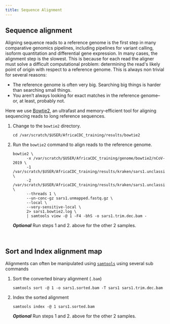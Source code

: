 ```yaml
---
title: Sequence Alignment
---
```


## Sequence alignment
Aligning sequence reads to a reference genome is the first step in many
comparative genomics pipelines, including pipelines for variant calling,
isoform quantitation and differential gene expression. In many cases, the
alignment step is the slowest. This is because for each read the aligner must
solve a difficult computational problem: determining the read's likely point of
origin with respect to a reference genome. This is always non trivial for
several reasons:
- The reference genome is often very big. Searching big things is harder than
  searching small things.
- You aren’t always looking for exact matches in the reference genome–or, at
least, probably not.

Here we use [Bowtie2](http://bowtie-bio.sourceforge.net/bowtie2/index.shtml), an
ultrafast and memory-efficient tool for aligning sequencing reads to long
reference sequences.


1. Change to the ```bowtie2``` directory.
    ```
    cd /var/scratch/$USER/AfricaCDC_training/results/bowtie2
    ```

2. Run the ```bowtie2``` command to align reads to the reference genome.

    ```
    bowtie2 \
          -x /var/scratch/$USER/AfricaCDC_training/genome/bowtie2/nCoV-2019 \
          -1 /var/scratch/$USER/AfricaCDC_training/results/kraken/sars1.unclassified_1.fastq \
          -2 /var/scratch/$USER/AfricaCDC_training/results/kraken/sars1.unclassified_2.fastq \
          --threads 1 \
          --un-conc-gz sars1.unmapped.fastq.gz \
          --local \
          --very-sensitive-local \
          2> sars1.bowtie2.log \
          | samtools view -@ 1 -F4 -bhS -o sars1.trim.dec.bam -
    ```
    ***Optional***
        Run steps 1 and 2. above for the other 2 samples.
<br>

## Sort and Index alignment map
Alignments can often be manipulated using
[```samtools```](http://www.htslib.org/) using several sub commands

1. Sort the converted binary alignment (```.bam```)
    ```
    samtools sort -@ 1 -o sars1.sorted.bam -T sars1 sars1.trim.dec.bam
    ```

2. Index the sorted alignment
    ```
    samtools index -@ 1 sars1.sorted.bam
    ```
    ***Optional***
        Run steps 1 and 2. above for the other 2 samples.

<br>